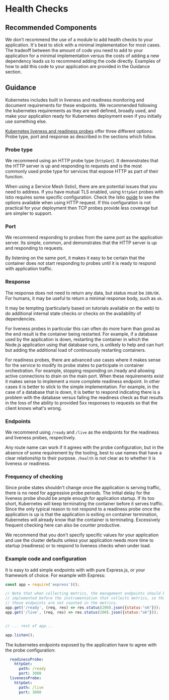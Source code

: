 # Health Checks

## Recommended Components

We don't recommend the use of a module to add health checks to your application. It's
best to stick with a minimal implementation for most cases. The tradeoff between the amount
of code you need to add to your application for a minimal implementation versus
the costs of adding a new dependency leads us to recommend adding the code directly.
Examples of how to add this code to your application are provided in the Guidance section.

## Guidance

Kubernetes includes built in liveness and readiness monitoring and document
requirements for these endpoints. We recommended following the
kubernetes requirements as they are well defined, broadly used, and make
your application ready for Kubernetes deployment even if you initially use
something else.

[Kubernetes liveness and readiness probes](https://kubernetes.io/docs/tasks/configure-pod-container/configure-liveness-readiness-probes/) offer three different options: Probe type, port and response as described in the
sections which follow.

### Probe type

We recommend using an HTTP probe type (`httpGet`). It demonstrates that the HTTP
server is up and responding to requests and is the most commonly used probe
type for services that expose HTTP as part of their function.

When using a Service Mesh (Istio), there are are potential
issues that you need to address. If you have mutual TLS enabled,
using `httpGet` probes with Istio requires some specific configuration. Check the Istio
[guide](https://istio.io/docs/ops/configuration/mesh/app-health-check/) to see
the options available when using HTTP request. If this configuration is
not practical for your deployment then TCP probes provide less coverage but
are simpler to support.

### Port

We recommend responding to probes from the same port as the application server.
Its simple, common, and demonstrates that the HTTP server is up and responding
to requests.

By listening on the same port, it makes it easy to be certain that the container
does not start responding to probes until it is ready to respond with
application traffic.

### Response

The response does not need to return any data, but status must be `200/OK`. For
humans, it may be useful to return a minimal response body, such as `ok`.

It may be tempting (particularly based on 
tutorials available on the web) to do additional internal state checks
or checks on the availability of dependencies. 

For liveness probes in particular
this can often do more harm than good as the end result is the container
being restarted. For example, if a database used by the application is
down, restarting the container in which the Node.js application using that
database runs, is unlikely to help and can hurt but adding the additional
load of continuously restarting containers.

For readiness probes, there are advanced use cases where it makes sense
for the service to modify its probe states to
participate in container orchestration. For example, stopping responding on
/ready and allowing active connections to drain on the main port. When these
requirements exist it makes sense to implement a more complete readiness
endpoint. In other cases it is better to stick to the 
simple implementation. For example, in the case of a database that is 
down, it is better to respond indicating there is a problem with the database
versus failing the readiness check as that results in the loss of the
ability to provided 5xx responses to requests so that the client
knows what's wrong.

### Endpoints

We recommend using `/ready` and `/live` as the endpoints for the readiness and
liveness probes, respectively.

Any route name can work if it agrees with the probe configuration, but in the
absence of some requirement by the tooling, best to use names that have a
clear relationship to their purpose.  `/health` is not clear as to whether it is
liveness or readiness.

### Frequency of checking

Since probe states shouldn't change once the application is serving traffic,
there is no need for aggressive probe periods. The initial delay for the liveness
probe should be ample enough for application startup. If its too short,
Kubernetes will keep terminating the container before it serves traffic. Since
the only typical reason to not respond to a readiness probe once the application
is up is that the application is exiting on container termination, Kubernetes
will already know that the container is terminating. Excessively frequent
checking here can also be counter productive.

We recommend that you don't specify specific values for your application and
use the cluster defaults unless your application needs more time to
startup (readiness) or to respond to liveness checks when under load.

### Example code and configuration

It is easy to add simple endpoints with with pure Express.js,
or your framework of choice. For example with Express:

```javascript
const app = require('express')();

// Note that when collecting metrics, the management endpoints should be
// implemented before the instrumentation that collects metrics, so that
// these endpoints are not counted in the metrics.
app.get('/ready', (req, res) => res.status(200).json({status:"ok"}));
app.get('/live', (req, res) => res.status(200).json({status:"ok"}));


// ... rest of app...

app.listen();
```

The kubernetes endpoints exposed by the application have to agree with the probe configuration:

```yaml
  readinessProbe:
    httpGet:
      path: /ready
      port: 3000
  livenessProbe:
    httpGet:
      path: /live
      port: 3000
```

